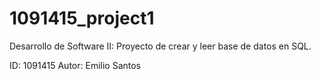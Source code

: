 # 1091415_project1
Desarrollo de Software II: Proyecto de crear y leer base de datos en SQL.

ID: 1091415
Autor: Emilio Santos

